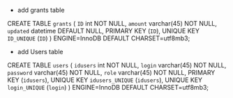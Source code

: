 + add grants table

CREATE TABLE `grants` (
  `ID` int NOT NULL,
  `amount` varchar(45) NOT NULL,
  `updated` datetime DEFAULT NULL,
  PRIMARY KEY (`ID`),
  UNIQUE KEY `ID_UNIQUE` (`ID`)
) ENGINE=InnoDB DEFAULT CHARSET=utf8mb3;

+ add Users table

CREATE TABLE `users` (
  `idusers` int NOT NULL,
  `login` varchar(45) NOT NULL,
  `password` varchar(45) NOT NULL,
  `role` varchar(45) NOT NULL,
  PRIMARY KEY (`idusers`),
  UNIQUE KEY `idusers_UNIQUE` (`idusers`),
  UNIQUE KEY `login_UNIQUE` (`login`)
) ENGINE=InnoDB DEFAULT CHARSET=utf8mb3;
